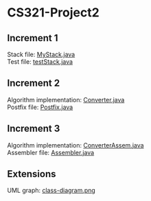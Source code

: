 # CS321-Project2

## Increment 1
Stack file: [MyStack.java](MyStack.java)\
Test file: [testStack.java](testStack.java)

## Increment 2
Algorithm implementation: [Converter.java](Converter.java)\
Postfix file: [Postfix.java](Postfix.java)

## Increment 3
Algorithm implementation: [ConverterAssem.java](ConverterAssem.java)\
Assembler file: [Assembler.java](Assembler.java)

## Extensions
UML graph: [class-diagram.png](class-diagram.png)
